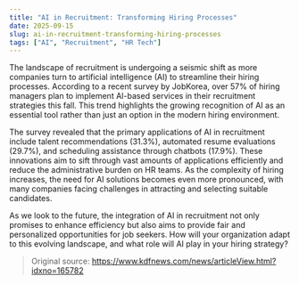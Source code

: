 ```yaml
---
title: "AI in Recruitment: Transforming Hiring Processes"
date: 2025-09-15
slug: ai-in-recruitment-transforming-hiring-processes
tags: ["AI", "Recruitment", "HR Tech"]
---
```

The landscape of recruitment is undergoing a seismic shift as more companies turn to artificial intelligence (AI) to streamline their hiring processes. According to a recent survey by JobKorea, over 57% of hiring managers plan to implement AI-based services in their recruitment strategies this fall. This trend highlights the growing recognition of AI as an essential tool rather than just an option in the modern hiring environment.

The survey revealed that the primary applications of AI in recruitment include talent recommendations (31.3%), automated resume evaluations (29.7%), and scheduling assistance through chatbots (17.9%). These innovations aim to sift through vast amounts of applications efficiently and reduce the administrative burden on HR teams. As the complexity of hiring increases, the need for AI solutions becomes even more pronounced, with many companies facing challenges in attracting and selecting suitable candidates.

As we look to the future, the integration of AI in recruitment not only promises to enhance efficiency but also aims to provide fair and personalized opportunities for job seekers. How will your organization adapt to this evolving landscape, and what role will AI play in your hiring strategy?

> Original source: https://www.kdfnews.com/news/articleView.html?idxno=165782